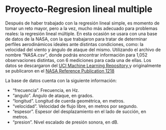 # Proyecto-Regresion lineal multiple

Después de haber trabajado con la regresión lineal simple, es momento de tomar un reto mayor, 
pero a la vez, mucho más adecuado para problemas reales: la regresión lineal múltiple. En esta 
ocasión se usara con una base de datos de la NASA, con la que trabajaron para tratar de 
determinar perfiles aerodinámicos ideales ante distintas condiciones, como: la velocidad del 
viento y ángulo de ataque del mismo. 
Utilizando el archivo de nombre “NASA.csv”, donde podrás encontrar información para 
1,052 observaciones distintas, con 6 mediciones para cada una de ellas. Los datos se descargaron del [UCI Machine Learning Repository](https://archive.ics.uci.edu/dataset/291/airfoil+self+noise),y originalmente se publicaron en el [NASA Reference Publication 1218](https://ntrs.nasa.gov/api/citations/19890016302/downloads/19890016302.pdf)

La base de datos cuenta con la siguiente información: 
- “frecuencia”. Frecuencia, en Hz. 
- “angulo”. Ángulo de ataque, en grados. 
- “longitud”. Longitud de cuerda geométrica, en metros. 
- “velocidad”. Velocidad de flujo libre, en metros por segundo. 
- “espesor”. Espesor del desplazamiento en el lado de succión, en metros. 
- “presion”. Nivel escalado de presión sonora, en dB. 
